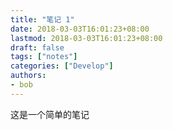 ```yaml
---
title: "笔记 1"
date: 2018-03-03T16:01:23+08:00
lastmod: 2018-03-03T16:01:23+08:00
draft: false
tags: ["notes"]
categories: ["Develop"]
authors:
- bob
---
```


这是一个简单的笔记
